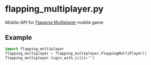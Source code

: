 # flapping_multiplayer.py
Mobile-API for [Flapping Multiplayer](https://play.google.com/store/apps/details?id=net.havana24.flappingmultiplayer) mobile game

## Example
```python 
import flapping_multiplayer
flapping_multiplayer = flapping_multiplayer.FlappingMultiPlayer()
flapping_multiplayer.login_with_ii(ii="")
```
